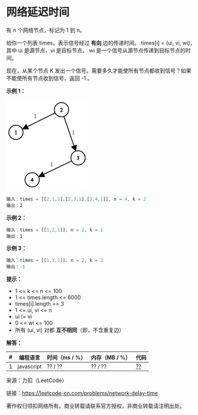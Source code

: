 # 网络延迟时间

有 n 个网络节点，标记为 1 到 n。

给你一个列表 times，表示信号经过 **有向** 边的传递时间。 times[i] = (ui, vi, wi)，其中 ui 是源节点，vi 是目标节点， wi 是一个信号从源节点传递到目标节点的时间。

现在，从某个节点 K 发出一个信号。需要多久才能使所有节点都收到信号？如果不能使所有节点收到信号，返回 -1 。

**示例 1：**

![示例1](./eg1.png)

``` javascript
输入：times = [[2,1,1],[2,3,1],[3,4,1]], n = 4, k = 2
输出：2
```

**示例 2：**

``` javascript
输入：times = [[1,2,1]], n = 2, k = 1
输出：1
```

**示例 3：**

``` javascript
输入：times = [[1,2,1]], n = 2, k = 2
输出：-1
```

**提示：**

- 1 <= k <= n <= 100
- 1 <= times.length <= 6000
- times[i].length == 3
- 1 <= ui, vi <= n
- ui != vi
- 0 <= wi <= 100
- 所有 (ui, vi) 对都 **互不相同**（即，不含重复边）

**解答：**

**#**|**编程语言**|**时间（ms / %）**|**内存（MB / %）**|**代码**
--|--|--|--|--
1|javascript|?? / ??|?? / ??|[??](./javascript/ac_v1.js)

来源：力扣（LeetCode）

链接：https://leetcode-cn.com/problems/network-delay-time

著作权归领扣网络所有。商业转载请联系官方授权，非商业转载请注明出处。

